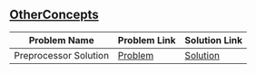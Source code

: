 ## [OtherConcepts](https://www.hackerrank.com/domains/cpp/other-concepts)

Problem Name|Problem Link|Solution Link
---|---|---
Preprocessor Solution|[Problem](https://www.hackerrank.com/challenges/preprocessor-solution/problem)|[Solution](/preprocessor-solution.cpp)
